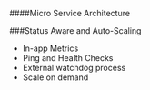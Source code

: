 ####Micro Service Architecture

###Status Aware and Auto-Scaling

<ul>
<li class="fragment fadein">In-app Metrics</li>
<li class="fragment fadein">Ping and Health Checks</li>
<li class="fragment fadein">External watchdog process</li>
<li class="fragment fadein">Scale on demand</li>
</ul>
